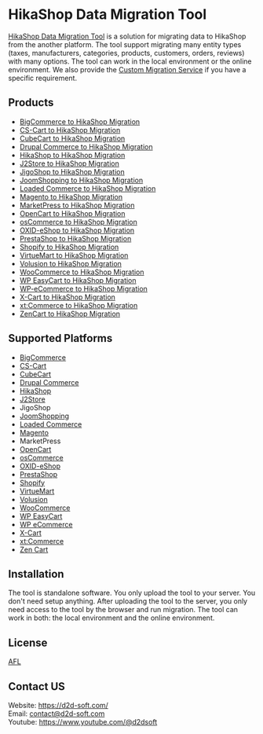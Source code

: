 # HikaShop Data Migration Tool
[HikaShop Data Migration Tool](https://d2d-soft.com/39-hikashop-migration) is a solution for migrating data to HikaShop from the another platform. The tool support migrating many entity types (taxes, manufacturers, categories, products, customers, orders, reviews) with many options. The tool can work in the local environment or the online environment. We also provide the [Custom Migration Service](https://d2d-soft.com/migration-services/296-data-migration-customization.html) if you have a specific requirement. 

## Products
- [BigCommerce to HikaShop Migration](https://d2d-soft.com/hikashop-migration/488-2027-bigcommerce-to-hikashop-migration-tool.html#/72-entities-1000)
- [CS-Cart to HikaShop Migration](https://d2d-soft.com/hikashop-migration/485-2017-cs-cart-to-hikashop-migration-tool.html#/72-entities-1000)
- [CubeCart to HikaShop Migration](https://d2d-soft.com/hikashop-migration/472-1952-cubecart-to-hikashop-migration-tool.html#/72-entities-1000)
- [Drupal Commerce to HikaShop Migration](https://d2d-soft.com/hikashop-migration/486-drupal-commerce-to-hikashop-migration-service.html)
- [HikaShop to HikaShop Migration](https://d2d-soft.com/hikashop-migration/489-2032-hikashop-to-hikashop-migration-tool.html#/72-entities-1000)
- [J2Store to HikaShop Migration](https://d2d-soft.com/hikashop-migration/515-2147-j2store-to-hikashop-migration-tool.html#/72-entities-1000)
- [JigoShop to HikaShop Migration](https://d2d-soft.com/hikashop-migration/540-2257-jigoshop-to-hikashop-migration-tool.html#/72-entities-1000)
- [JoomShopping to HikaShop Migration](https://d2d-soft.com/hikashop-migration/590-2497-joomshopping-to-hikashop-migration-tool.html#/72-entities-1000)
- [Loaded Commerce to HikaShop Migration](https://d2d-soft.com/hikashop-migration/473-1957-loaded-to-hikashop-migration-tool.html#/72-entities-1000)
- [Magento to HikaShop Migration](https://d2d-soft.com/hikashop-migration/474-1962-magento-to-hikashop-migration-tool.html#/72-entities-1000)
- [MarketPress to HikaShop Migration](https://d2d-soft.com/hikashop-migration/565-2377-marketpress-to-hikashop-migration-tool.html#/72-entities-1000)
- [OpenCart to HikaShop Migration](https://d2d-soft.com/hikashop-migration/475-1967-opencart-to-hikashop-migration-tool.html#/72-entities-1000)
- [osCommerce to HikaShop Migration](https://d2d-soft.com/hikashop-migration/476-1972-oscommerce-to-hikashop-migration-tool.html#/72-entities-1000)
- [OXID-eShop to HikaShop Migration](https://d2d-soft.com/hikashop-migration/477-1977-oxid-eshop-to-hikashop-migration-tool.html#/72-entities-1000)
- [PrestaShop to HikaShop Migration](https://d2d-soft.com/hikashop-migration/478-1982-prestashop-to-hikashop-migration-tool.html#/72-entities-1000)
- [Shopify to HikaShop Migration](https://d2d-soft.com/hikashop-migration/487-2022-shopify-to-hikashop-migration-tool.html#/72-entities-1000)
- [VirtueMart to HikaShop Migration](https://d2d-soft.com/hikashop-migration/479-1987-virtuemart-to-hikashop-migration-tool.html#/72-entities-1000)
- [Volusion to HikaShop Migration](https://d2d-soft.com/hikashop-migration/638-5890-volusion-to-hikashop-migration-tool.html#/72-entities-1000)
- [WooCommerce to HikaShop Migration](https://d2d-soft.com/hikashop-migration/480-1992-woocommerce-to-hikashop-migration-tool.html#/72-entities-1000)
- [WP EasyCart to HikaShop Migration](https://d2d-soft.com/hikashop-migration/664-6165-wpeasycart-to-hikashop-migration-tool.html#/72-entities-1000)
- [WP-eCommerce to HikaShop Migration](https://d2d-soft.com/hikashop-migration/481-1997-wp-ecommerce-to-hikashop-migration-tool.html#/72-entities-1000)
- [X-Cart to HikaShop Migration](https://d2d-soft.com/hikashop-migration/482-2002-x-cart-to-hikashop-migration-tool.html#/72-entities-1000)
- [xt:Commerce to HikaShop Migration](https://d2d-soft.com/hikashop-migration/483-2007-xtcommerce-to-hikashop-migration-tool.html#/72-entities-1000)
- [ZenCart to HikaShop Migration](https://d2d-soft.com/hikashop-migration/484-2012-zencart-to-hikashop-migration-tool.html#/72-entities-1000)

## Supported Platforms
- [BigCommerce](https://www.bigcommerce.com/)
- [CS-Cart](https://www.cs-cart.com/)
- [CubeCart](https://www.cubecart.com/)
- [Drupal Commerce](https://drupalcommerce.org/)
- [HikaShop](https://www.hikashop.com/)
- [J2Store](https://www.j2store.org/)
- JigoShop
- [JoomShopping](https://extensions.joomla.org/extension/joomshopping/)
- [Loaded Commerce](https://loadedcommerce.com/)
- [Magento](https://magento.com/)
- MarketPress
- [OpenCart](https://www.opencart.com/)
- [osCommerce](https://www.oscommerce.com/)
- [OXID-eShop](https://www.oxid-esales.com)
- [PrestaShop](https://www.prestashop.com)
- [Shopify](https://www.shopify.com/)
- [VirtueMart](https://virtuemart.net/)
- [Volusion](https://volusion.com/)
- [WooCommerce](https://woocommerce.com/)
- [WP EasyCart](https://www.wpeasycart.com/)
- [WP eCommerce](https://wpecommerce.org/)
- [X-Cart](https://www.x-cart.com/)
- [xt:Commerce](https://www.xt-commerce.com/)
- [Zen Cart](https://www.zen-cart.com/)

## Installation
The tool is standalone software. You only upload the tool to your server. You don't need setup anything. After uploading the tool to the server, you only need access to the tool by the browser and run migration. The tool can work in both: the local environment and the online environment.

## License

[AFL](https://d2d-soft.com/license/AFL.txt)

## Contact US
Website: https://d2d-soft.com/ \
Email: contact@d2d-soft.com \
Youtube: https://www.youtube.com/@d2dsoft 
